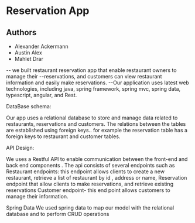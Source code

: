 # Reservation App

## Authors 
* Alexander Ackermann
* Austin Alex
* Mahlet Drar

 -- we built restaurant reservation app that enable restaurant owners to manage their 
 --reservations, and customers can view restaurant information and easily make reservations. 
 --Our application uses latest web technologies, including java, spring framework, spring mvc, spring data, typescript, angular, and Rest.

DataBase schema:

Our app uses a relational database to store and manage data related to restaurants, 
reservations and customers. The relations between the tables are established using foreign keys.. 
for example the reservation table has a foreign keys to restaurant and customer tables.

API Design:

We uses a Restful API to enable communication between the front-end and back end components . The api consists of several endpoints such as
Restaurant endpoints: this endpoint allows clients to create a new restaurant, retrieve a list of restaurant by id , address or name,
Reservation endpoint that allow clients to make reservations, and retrieve existing reservations
Customer endpoint- this end point allows customers to manage their information.

Spring Data
We used spring data to map our model with the relational database and to perform CRUD operations
